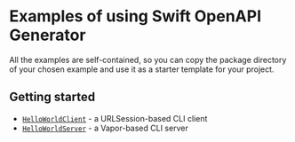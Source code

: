 # Examples of using Swift OpenAPI Generator

All the examples are self-contained, so you can copy the package directory of your chosen example and use it as a starter template for your project.

## Getting started

- [`HelloWorldClient`](./HelloWorldClient) - a URLSession-based CLI client
- [`HelloWorldServer`](./HelloWorldServer) - a Vapor-based CLI server
